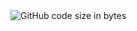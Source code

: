 <img alt="GitHub code size in bytes" src="https://img.shields.io/github/languages/code-size/CBot-official/CBot-Tcl">
